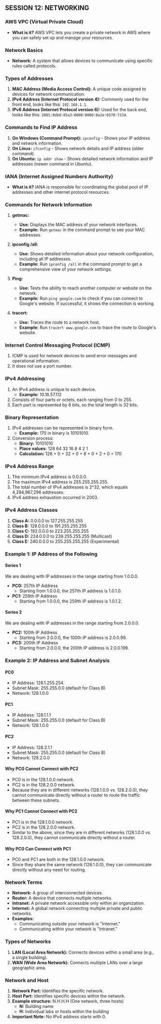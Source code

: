 

 ## SESSION 12: NETWORKING

### AWS VPC (Virtual Private Cloud)
- **What is it?** AWS VPC lets you create a private network in AWS where you can safely set up and manage your resources.

### Network Basics
- **Network:** A system that allows devices to communicate using specific rules called protocols.

### Types of Addresses
1. **MAC Address (Media Access Control):** A unique code assigned to devices for network communication.
2. **IPv4 Address (Internet Protocol version 4):** Commonly used for the front end, looks like this: `192.168.1.1`.
3. **IPv6 Address (Internet Protocol version 6):** Used for the back end, looks like this: `2001:0db8:85a3:0000:0000:8a2e:0370:7334`.

### Commands to Find IP Address
1. **On Windows (Command Prompt):** `ipconfig` - Shows your IP address and network information.
2. **On Linux:** `ifconfig` - Shows network details and IP address (older command).
3. **On Ubuntu:** `ip addr show` - Shows detailed network information and IP addresses (newer command in Ubuntu).

### IANA (Internet Assigned Numbers Authority)
- **What is it?** IANA is responsible for coordinating the global pool of IP addresses and other internet protocol resources.

### Commands for Network Information

1. **getmac:**
   - **Use:** Displays the MAC address of your network interfaces.
   - **Example:** Run `getmac` in the command prompt to see your MAC addresses.

2. **ipconfig /all:**
   - **Use:** Shows detailed information about your network configuration, including all IP addresses.
   - **Example:** Run `ipconfig /all` in the command prompt to get a comprehensive view of your network settings.

3. **Ping:**
   - **Use:** Tests the ability to reach another computer or website on the network.
   - **Example:** Run `ping google.com` to check if you can connect to Google's website. If successful, it shows the connection is working.

4. **tracert:**
   - **Use:** Traces the route to a network host.
   - **Example:** Run `tracert www.google.com` to trace the route to Google's website.

### Internet Control Messaging Protocol (ICMP)
1. ICMP is used for network devices to send error messages and operational information.
2. It does not use a port number.

### IPv4 Addressing
1. An IPv4 address is unique to each device.
   - **Example:** 10.16.57.112
2. Consists of four parts or octets, each ranging from 0 to 255.
3. Each part is represented by 8 bits, so the total length is 32 bits.

### Binary Representation
1. IPv4 addresses can be represented in binary form.
   - **Example:** 170 in binary is 10101010.
2. Conversion process:
   - **Binary:** 10101010
   - **Place values:** 128 64 32 16 8 4 2 1
   - **Calculation:** 128 + 0 + 32 + 0 + 8 + 0 + 2 + 0 = 170

### IPv4 Address Range
1. The minimum IPv4 address is 0.0.0.0.
2. The maximum IPv4 address is 255.255.255.255.
3. The total number of IPv4 addresses is 2^32, which equals 4,294,967,296 addresses.
4. IPv4 address exhaustion occurred in 2003.

### IPv4 Address Classes
1. **Class A:** 0.0.0.0 to 127.255.255.255
2. **Class B:** 128.0.0.0 to 191.255.255.255
3. **Class C:** 192.0.0.0 to 223.255.255.255
4. **Class D:** 224.0.0.0 to 239.255.255.255 (Multicast)
5. **Class E:** 240.0.0.0 to 255.255.255.255 (Experimental)

### Example 1: IP Address of the Following

#### Series 1
We are dealing with IP addresses in the range starting from 1.0.0.0.

- **PC0:** 257th IP Address
  - Starting from 1.0.0.0, the 257th IP address is 1.0.1.0.
- **PC1:** 259th IP Address
  - Starting from 1.0.0.0, the 259th IP address is 1.0.1.2.

#### Series 2
We are dealing with IP addresses in the range starting from 2.0.0.0.

- **PC2:** 100th IP Address
  - Starting from 2.0.0.0, the 100th IP address is 2.0.0.99.
- **PC3:** 200th IP Address
  - Starting from 2.0.0.0, the 200th IP address is 2.0.0.199.

### Example 2: IP Address and Subnet Analysis

#### PC0
- IP Address: 128.1.255.254
- Subnet Mask: 255.255.0.0 (default for Class B)
- Network: 128.1.0.0

#### PC1
- IP Address: 128.1.1.1
- Subnet Mask: 255.255.0.0 (default for Class B)
- Network: 128.1.0.0

#### PC2
- IP Address: 128.2.1.1
- Subnet Mask: 255.255.0.0 (default for Class B)
- Network: 128.2.0.0

#### Why PC0 Cannot Connect with PC2
- PC0 is in the 128.1.0.0 network.
- PC2 is in the 128.2.0.0 network.
- Because they are in different networks (128.1.0.0 vs. 128.2.0.0), they cannot communicate directly without a router to route the traffic between these subnets.

#### Why PC1 Cannot Connect with PC2
- PC1 is in the 128.1.0.0 network.
- PC2 is in the 128.2.0.0 network.
- Similar to the above, since they are in different networks (128.1.0.0 vs. 128.2.0.0), they cannot communicate directly without a router.

#### Why PC0 Can Connect with PC1
- PC0 and PC1 are both in the 128.1.0.0 network.
- Since they share the same network (128.1.0.0), they can communicate directly without any need for routing.

### Network Terms

- **Network:** A group of interconnected devices.
- **Router:** A device that connects multiple networks.
- **Intranet:** A private network accessible only within an organization.
- **Internet:** A global network connecting multiple private and public networks.
- **Examples:**
  - Communicating outside your network is "Internet."
  - Communicating within your network is "Intranet."

### Types of Networks
1. **LAN (Local Area Network):** Connects devices within a small area (e.g., a single building).
2. **WAN (Wide Area Network):** Connects multiple LANs over a large geographic area.

### Network and Host
1. **Network Part:** Identifies the specific network.
2. **Host Part:** Identifies specific devices within the network.
3. **Example structure:** N.H.H.H (One network, three hosts)
   - **N:** Building name
   - **H:** Individual labs or hosts within the building
4. **Important Note:** No IPv4 address starts with 0.

